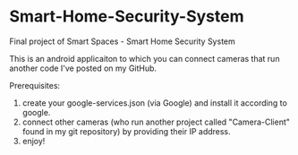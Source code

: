# Smart-Home-Security-System
Final project of Smart Spaces - Smart Home Security System

This is an android applicaiton to which you can connect cameras that run another code I've posted on my GitHub.

Prerequisites: 
  1) create your google-services.json (via Google) and install it according to google.
  2) connect other cameras (who run another project called "Camera-Client" found in my git repository) by providing their IP address.
  3) enjoy!
